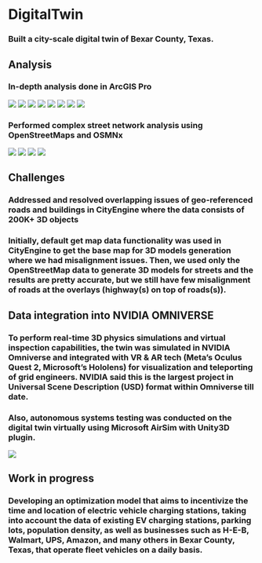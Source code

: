 # DigitalTwin
### Built a city-scale digital twin of Bexar County, Texas. 

## Analysis
### In-depth analysis done in ArcGIS Pro
![](Images/Img1.png)
![](Images/Img2.png)
![](Images/Img3.png)
![](Images/Img4.png)
![](Images/Img5.png)
![](Images/Img6.png)
![](Images/Img7.png)
![](Images/Img8.png)

### Performed complex street network analysis using OpenStreetMaps and OSMNx

![](Images/Img12.png)
![](Images/Img13.png)
![](Images/Img14.png)
![](Images/Img15.png)

## Challenges
### Addressed and resolved overlapping issues of geo-referenced roads and buildings in CityEngine where the data consists of 200K+ 3D objects
### Initially, default get map data functionality was used in CityEngine to get the base map for 3D models generation where we had misalignment issues. Then, we used only the OpenStreetMap data to generate 3D models for streets and the results are pretty accurate, but we still have few misalignment of roads at the overlays (highway(s) on top of roads(s)).


## Data integration into NVIDIA OMNIVERSE
### To perform real-time 3D physics simulations and virtual inspection capabilities, the twin was simulated in NVIDIA Omniverse and integrated with VR & AR tech (Meta’s Oculus Quest 2, Microsoft’s Hololens) for visualization and teleporting of grid engineers. NVIDIA said this is the largest project in Universal Scene Description (USD) format within Omniverse till date.
### Also, autonomous systems testing was conducted on the digital twin virtually using Microsoft AirSim with Unity3D plugin.
![](Images/Img10.png)

## Work in progress
### Developing an optimization model that aims to incentivize the time and location of electric vehicle charging stations, taking into account the data of existing EV charging stations, parking lots, population density, as well as businesses such as H-E-B, Walmart, UPS, Amazon, and many others in Bexar County, Texas, that operate fleet vehicles on a daily basis.
